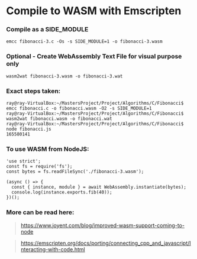 # Compile to WASM with Emscripten

### Compile as a SIDE_MODULE

```
emcc fibonacci-3.c -Os -s SIDE_MODULE=1 -o fibonacci-3.wasm
```

### Optional - Create WebAssembly Text File for visual purpose only
```
wasm2wat fibonacci-3.wasm -o fibonacci-3.wat
```

### Exact steps taken:
```
ray@ray-VirtualBox:~/MastersProject/Project/Algorithms/C/Fibonacci$ emcc fibonacci.c -o fibonacci.wasm -O2 -s SIDE_MODULE=1
ray@ray-VirtualBox:~/MastersProject/Project/Algorithms/C/Fibonacci$ wasm2wat fibonacci.wasm -o fibonacci.wat
ray@ray-VirtualBox:~/MastersProject/Project/Algorithms/C/Fibonacci$ node fibonacci.js
165580141
```

### To use WASM from NodeJS:

```
'use strict';
const fs = require('fs');
const bytes = fs.readFileSync('./fibonacci-3.wasm');

(async () => {
  const { instance, module } = await WebAssembly.instantiate(bytes);
  console.log(instance.exports.fib(40));
})();
```

### More can be read here:

> https://www.joyent.com/blog/improved-wasm-support-coming-to-node

> https://emscripten.org/docs/porting/connecting_cpp_and_javascript/Interacting-with-code.html

